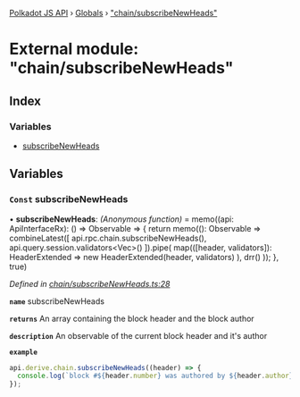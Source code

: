 [Polkadot JS API](../README.md) › [Globals](../globals.md) › ["chain/subscribeNewHeads"](_chain_subscribenewheads_.md)

# External module: "chain/subscribeNewHeads"

## Index

### Variables

* [subscribeNewHeads](_chain_subscribenewheads_.md#const-subscribenewheads)

## Variables

### `Const` subscribeNewHeads

• **subscribeNewHeads**: *(Anonymous function)* =  memo((api: ApiInterfaceRx): () => Observable<HeaderExtended> => {
  return memo((): Observable<HeaderExtended> =>
    combineLatest([
      api.rpc.chain.subscribeNewHeads(),
      api.query.session.validators<Vec<AccountId>>()
    ]).pipe(
      map(([header, validators]): HeaderExtended =>
        new HeaderExtended(header, validators)
      ),
      drr()
    ));
}, true)

*Defined in [chain/subscribeNewHeads.ts:28](https://github.com/polkadot-js/api/blob/287ceb2ded/packages/api-derive/src/chain/subscribeNewHeads.ts#L28)*

**`name`** subscribeNewHeads

**`returns`** An array containing the block header and the block author

**`description`** An observable of the current block header and it's author

**`example`** 
<BR>

```javascript
api.derive.chain.subscribeNewHeads((header) => {
  console.log(`block #${header.number} was authored by ${header.author}`);
});
```
